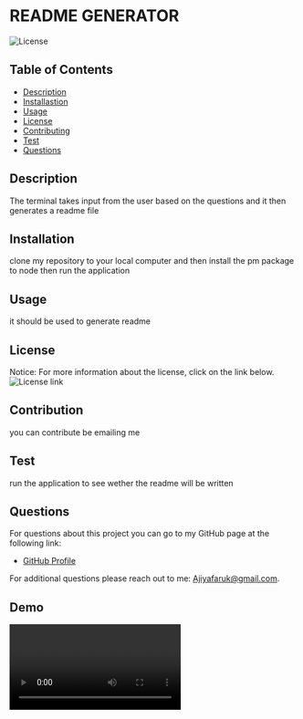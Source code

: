 
  # README GENERATOR

  ![License](https://img.shields.io/badge/license-MIT-blue "License Badge")

  ## Table of Contents
  - [Description](#description)
  - [Installastion](#installation)
  - [Usage](#usage)
  - [License](#license)
  - [Contributing](#contribution)
  - [Test](#test)
  - [Questions](#questions)

  ## Description
  The terminal takes input from the user based on the questions and it then generates a readme file

  ## Installation
  clone my repository to your local computer and then install the pm package to node then run the application

  ## Usage
  it should be used to generate readme

  ## License
  Notice: For more information about the license, click on the link below.
  ![License link](https://choosealicense.com/licenses/MIT/)

  ## Contribution
  you can contribute be emailing me

  ## Test
  run the application to see wether the readme will be written

  ## Questions
  For questions about this project you can go to my GitHub page at the following link:
  - [GitHub Profile](https://github.com/Ajiya7)

  For additional questions please reach out to me: Ajiyafaruk@gmail.com.

  ## Demo
  ![Video demo](./video/Readme_generator_project_demo.mp4)
